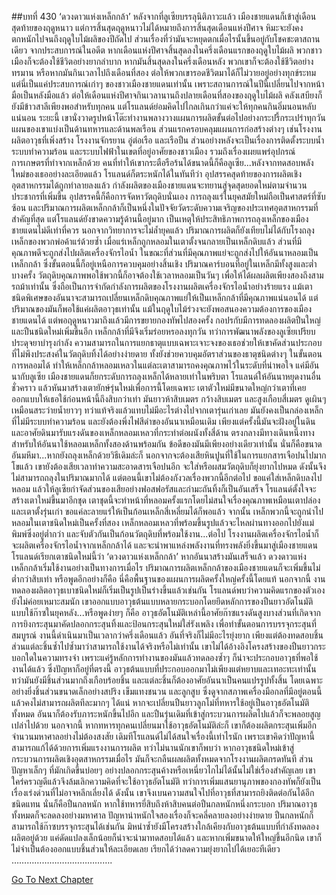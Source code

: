 ##บทที่ 430 ‘ดวงดาวแห่งเหล็กกล้า’
หลังจากที่ลูเซียบรรลุนิติภาวะแล้ว เมืองชายแดนก็เข้าสู่เดือนสุดท้ายของฤดูหนาว
แต่การสิ้นสุดฤดูหนาวไม่ได้หมายถึงการสิ้นสุดเดือนแห่งปีศาจ หิมะจะยังคงตกหนักไปจนถึงฤดูใบไม้ผลิของปีถัดไป ส่วนเรื่องที่ว่ามันจะหยุดตกเมื่อไรนั้นขึ้นอยู่กับโชคชะตาสถานเดียว
จากประสบการณ์ในอดีต หากเดือนแห่งปีศาจสิ้นสุดลงในครึ่งเดือนแรกของฤดูใบไม้ผลิ พวกชาวเมืองก็จะต้องใช้ชีวิตอย่างยากลำบาก หากมันสิ้นสุดลงในครึ่งเดือนหลัง พวกเขาก็จะต้องใช้ชีวิตอย่างทรมาน หรือหากมันกินเวลาไปถึงเดือนที่สอง ต่อให้พวกเขารอดชีวิตมาได้ก็ไม่วายอยู่อย่างทุกข์ระทม
แต่นี่เป็นแค่ประสบการณ์เก่าๆ ของชาวเมืองชายแดนเท่านั้น
เพราะสถานการณ์ในปีนี้เปลี่ยนไปจากหน้ามือเป็นหลังมือแล้ว ต่อให้เดือนแห่งปีศาจกินเวลานานถึงปลายเดือนที่สองของฤดูใบไม้ผลิ คลังเสบียงก็ยังมีข้าวสาลีเพียงพอสำหรับทุกคน
แต่โรแลนด์ย่อมคิดไปไกลเกินกว่าแค่จะให้ทุกคนกินอิ่มนอนหลับแน่นอน ระยะนี้ เขานั่งวาดรูปหน้าโต๊ะทำงานพลางวางแผนการผลิตขั้นต่อไปอย่างกระปรี้กระเปร่าทุกวัน แผนของเขาแบ่งเป็นด้านทหารและด้านพลเรือน ส่วนแรกครอบคลุมแผนการก่อสร้างต่างๆ เช่นโรงงานผลิตอาวุธที่เพิ่งสร้าง โรงงานจักรยาน อู่ต่อเรือ และเรือปืน ส่วนอย่างหลังจะเป็นเรื่องการติดตั้งระบบน้ำ ระบบทำความร้อน และระบบไฟฟ้าในเขตที่อยู่อาศัยของชาวเมือง รวมถึงเรื่องเผยแพร่อุปกรณ์การเกษตรที่ทำจากเหล็กด้วย
คนที่ทำให้เขากระตือรือร้นได้ขนาดนี้ก็คือลูเซีย...หลังจากทดสอบพลังใหม่ของเธออย่างละเอียดแล้ว โรแลนด์ก็ตระหนักได้ในทันทีว่า อุปสรรคสุดท้ายของการผลิตเชิงอุตสาหกรรมได้ถูกทำลายลงแล้ว กำลังผลิตของเมืองชายแดนจะทยานสู่จุดสุดยอดใหม่ตามจำนวนประชากรที่เพิ่มขึ้น
อุปสรรคนี้ก็คือการจัดหาวัตถุดิบนั่นเอง
การถลุงแร่ในยุคสมัยใหม่ถือเป็นศาสตร์ที่ซับซ้อน และปริมาณการผลิตเหล็กกล้าก็เป็นหนึ่งในปัจจัยวัดระดับความเจริญของประเทศอุตสาหกรรมที่สำคัญที่สุด แต่โรแลนด์ยังขาดความรู้ด้านนี้อยู่มาก เป็นเหตุให้ประสิทธิภาพการถลุงเหล็กของเมืองชายแดนไม่ดีเท่าที่ควร นอกจากวิทยาการจะไม่ล้ำยุคแล้ว ปริมาณการผลิตก็ยังเทียบไม่ได้กับโรงถลุงเหล็กของพวกพ่อค้าแร่ด้วยซ้ำ เมื่อแร่เหล็กถูกหลอมในเตาตั้งจนกลายเป็นเหล็กดิบแล้ว ส่วนที่มีคุณภาพดีจะถูกส่งไปผลิตเครื่องจักรไอน้ำ ในขณะที่ส่วนที่มีคุณภาพแย่จะถูกส่งไปให้อันนาหลอมเป็นเหล็กกล้า ซึ่งขั้นตอนนี้ก็อยู่เหนือการควบคุมอย่างสิ้นเชิง ปริมาณคาร์บอนที่อยู่ในเหล็กมีทั้งสูงและต่ำ บางครั้ง วัตถุดิบคุณภาพพอใช้พวกนี้ก็อาจต้องใช้เวลาหลอมเป็นวันๆ เพื่อให้ได้ผลผลิตเพียงสองถึงสามรถม้าเท่านั้น ซึ่งถือเป็นการจำกัดกำลังการผลิตของโรงงานผลิตเครื่องจักรไอน้ำอย่างร้ายแรง
แม้เตาชนิดพิเศษของอันนาจะสามารถเปลี่ยนเหล็กดิบคุณภาพแย่ให้เป็นเหล็กกล้าที่มีคุณภาพแน่นอนได้ แต่ปริมาณของมันก็พอใช้แค่ผลิตอาวุธเท่านั้น แม้ในฤดูใบไม้ร่วงจะยังพอสนองความต้องการของเมืองชายแดนได้ แต่พอฤดูหนาวมาถึงแล้วมีการขยายกองทัพไปสองครั้ง กอปรกับมีการทดลองผลิตปืนใหญ่และปืนชนิดใหม่เพิ่มขึ้นอีก เหล็กกล้าที่มีจึงเริ่มร่อยหรอลงทุกวัน
ทว่าการพัฒนาพลังของลูเซียเปรียบประดุจยาบำรุงกำลัง ความสามารถในการแยกธาตุแบบเฉพาะเจาะจงของเธอช่วยให้เขาคัดส่วนประกอบที่ไม่พึงประสงค์ในวัตถุดิบทิ้งได้อย่างง่ายดาย ทั้งยังช่วยควบคุมอัตราส่วนของธาตุชนิดต่างๆ ในขั้นตอนการหลอมได้ ทำให้เหล็กกล้าหลอมเหลวในแต่ละเตาสามารถคงคุณภาพไว้ในระดับที่น่าพอใจ
แค่มีอันนากับลูเซีย เมืองชายแดนก็ยกระดับการถลุงเหล็กได้หลายเท่าในพริบตา
โรแลนด์ให้อันนาหยุดงานอื่นชั่วคราว แล้วหันมาสร้างเตายักษ์รุ่นใหม่เพื่อการนี้โดยเฉพาะ
เตาตัวใหม่มีขนาดใหญ่กว่าเตาที่เคยออกแบบให้เธอใช้ก่อนหน้านี้ถึงสิบกว่าเท่า มันยาวห้าสิบเมตร กว้างสิบเมตร และสูงเกือบสี่เมตร ดูเผินๆ เหมือนสระว่ายน้ำยาวๆ ทว่าแท้จริงแล้วแทบไม่มีอะไรต่างไปจากเตารุ่นเก่าเลย มันยังคงเป็นกล่องเหล็กที่ไม่มีระบบทำความร้อน และยังต้องพึ่งไฟสีดำของอันนาเหมือนเดิม เพียงแต่ครั้งนี้มันจะฝังอยู่ในดิน และอาศัยดินมารับแรงดันของเหล็กหลอมเหลวที่กระทำต่อผนังทั้งสี่ด้าน ตรงกลางมีทางเดินหนึ่งทางสำหรับให้อันนาใช้หลอมเหล็กทั้งสองด้านพร้อมกัน
ข้อดีของมันมีเพียงอย่างเดียวเท่านั้น นั่นก็คือขนาดอันมหึมา...หากยังถลุงเหล็กด้วยวิธีเดิมล่ะก็ นอกจากจะต้องเสียหินปูนที่ใช้ในการแยกสารเจือปนไปมากโขแล้ว เขายังต้องเสียเวลาทำความสะอาดสารเจือปนอีก จะใส่หรือผสมวัตถุดิบก็ยุ่งยากไปหมด ดังนั้นจึงไม่สามารถถลุงในปริมาณมากได้ แต่ตอนนี้เขาไม่ต้องกังวลเรื่องพวกนี้อีกต่อไป ขอแค่ใส่เหล็กดิบลงไปหลอม แล้วให้ลูเซียกำจัดส่วนของเสียอย่างฟอสฟอรัสและกำมะถันทิ้งก็เป็นอันเสร็จ
โรแลนด์ตั้งใจจะสร้างเตาใหม่ขึ้นมาอีกชุด เตาชุดนี้จะทำหน้าที่หลอมครั้งแรกโดยไม่สนใจเรื่องคุณภาพเหมือนเตาปล่องและเตาตั้งรุ่นเก่า ขอแค่ละลายแร่ให้เป็นก้อนเหล็กสี่เหลี่ยมได้ก็พอแล้ว จากนั้น เหล็กพวกนี้จะถูกนำไปหลอมในเตาชนิดใหม่เป็นครั้งที่สอง เหล็กหลอมเหลวที่พร้อมขึ้นรูปแล้วจะไหลผ่านทางออกไปยังแม่พิมพ์ซึ่งอยู่ต่ำกว่า และจับตัวกันเป็นก้อนวัตถุดิบที่พร้อมใช้งาน...ต่อไป โรงงานผลิตเครื่องจักรไอน้ำก็จะผลิตเครื่องจักรไอน้ำจากเหล็กกล้าได้ และจะนำพาแหล่งพลังงานที่ทรงพลังยิ่งขึ้นมาสู่เมืองชายแดน
โรแลนด์เรียกเตาชนิดใหม่นี้ว่า ‘ดวงดาวแห่งเหล็กกล้า’
หากอันนาสร้างมันเสร็จแล้ว ดวงดาวแห่งเหล็กกล้าเริ่มใช้งานอย่างเป็นทางการเมื่อไร ปริมาณการผลิตเหล็กกล้าของเมืองชายแดนก็จะเพิ่มขึ้นไม่ต่ำกว่าสิบเท่า
หรือพูดอีกอย่างก็คือ นี่คือพื้นฐานของแผนการผลิตครั้งใหญ่ครั้งนี้โดยแท้
นอกจากนี้ งานทดลองผลิตอาวุธเบาชนิดใหม่ก็เริ่มเป็นรูปเป็นร่างขึ้นแล้วเช่นกัน
โรแลนด์พบว่าความคิดแรกของตัวเองยังไม่ค่อยเหมาะสมนัก เขาออกแบบอาวุธต้นแบบหลายกระบอกโดยยึดหลักการของปืนยาวอัตโนมัติแบบใช้ก๊าซในยุคหลัง...หรือพูดง่ายๆ ก็คือ อาวุธอัตโนมัติเหล่านี้อาศัยก๊าซแรงดันสูงบางส่วนที่เกิดจากการยิงกระสุนมาคัดปลอกกระสุนทิ้งและป้อนกระสุนใหม่ใส่รังเพลิง เพื่อทำขั้นตอนการบรรจุกระสุนที่สมบูรณ์
งานนี้ดำเนินมาเป็นเวลากว่าครึ่งเดือนแล้ว อันที่จริงก็ไม่มีอะไรยุ่งยาก เพียงแต่ต้องทดสอบชิ้นส่วนแต่ละชิ้นซ้ำไปซ้ำมาว่าสามารถใช้งานได้จริงหรือไม่เท่านั้น เขาไม่ได้อ้างอิงโครงสร้างของปืนยาวกระบอกใดในความทรงจำ เพราะแค่รู้หลักการทำงานของมันแล้วทดลองซ้ำๆ ก็น่าจะประกอบอาวุธที่พอใช้งานได้แล้ว
ซึ่งปัญหาก็อยู่ที่ตรงนี้
อาวุธต้นแบบที่ประกอบออกมาไม่เพียงแต่หยาบและเทอะทะเท่านั้น ทว่ามันยังมีชิ้นส่วนมากถึงเกือบร้อยชิ้น และแต่ละชิ้นก็ต้องอาศัยอันนาเป็นคนแปรรูปทั้งสิ้น โดยเฉพาะอย่างยิ่งชิ้นส่วนขนาดเล็กอย่างสปริง เข็มแทงชนวน และลูกสูบ ซึ่งดูจากสภาพเครื่องมือกลที่มีอยู่ตอนนี้แล้วคงไม่สามารถผลิตทีละมากๆ ได้แน่ หากจะเปลี่ยนปืนยาวลูกโม่ที่ทหารใช้อยู่เป็นอาวุธอัตโนมัติทั้งหมด อันนาก็ต้องรับภาระหนักขึ้นไปอีก และปืนรุ่นเดิมที่เข้าสู่กระบวนการผลิตไปแล้วก็จะพลอยสูญเปล่าไปด้วย
นอกจากนี้ หากทหารทุกคนเปลี่ยนมาใช้อาวุธอัตโนมัติล่ะก็ เขาก็ต้องผลิตกระสุนเพิ่มอีกจำนวนมหาศาลอย่างไม่ต้องสงสัย เดิมทีโรแลนด์ไม่ได้สนใจเรื่องนี้เท่าไรนัก เพราะเขาคิดว่าปัญหานี้สามารถแก้ได้ด้วยการเพิ่มแรงงานการผลิต ทว่าไม่นานนักเขาก็พบว่า หากอาวุธชนิดใหม่เข้าสู่กระบวนการผลิตเชิงอุตสาหกรรมเมื่อไร มันก็จะกลืนผลผลิตทั้งหมดจากโรงงานผลิตกรดทันที
ส่วนปัญหาเล็กๆ ที่มักเกิดขึ้นบ่อยๆ อย่างปลอกกระสุนค้างหรือเหนี่ยวไกไม่ได้นั้นไม่ใช่เรื่องสำคัญเลย
เขาใคร่ครวญดีแล้วจึงล้มเลิกความคิดที่จะใช้อาวุธอัตโนมัติ ทว่าการเพิ่มแสนยานุภาพของกองทัพก็ยังเป็นเรื่องเร่งด่วนที่ไม่อาจหลีกเลี่ยงได้ ดังนั้น เขาจึงเบนความสนใจไปที่อาวุธที่สามารถยิงติดต่อกันได้อีกชนิดแทน
นั่นก็คือปืนกลหนัก
หากใช้ทหารยี่สิบถึงห้าสิบคนต่อปืนกลหนักหนึ่งกระบอก ปริมาณอาวุธทั้งหมดก็จะลดลงอย่างมหาศาล ปัญหาน่าหนักใจสองเรื่องก็จะคลี่คลายลงอย่างง่ายดาย ปืนกลหนักก็สามารถใช้ก๊าซบรรจุกระสุนได้เช่นกัน มิหนำซ้ำยังมีโครงสร้างใกล้เคียงกับอาวุธต้นแบบที่กำลังทดลองผลิตอยู่ด้วย แค่ดัดแปลงเล็กน้อยก็น่าจะนำมาทดสอบได้แล้ว และหากเพิ่มขนาดให้ใหญ่ขึ้นอีกนิด เขาก็ไม่จำเป็นต้องออกแบบชิ้นส่วนให้ละเอียดเลย เรียกได้ว่าลดความยุ่งยากไปได้เยอะทีเดียว
………………………………….




[Go To Next Chapter]( ./343.md)